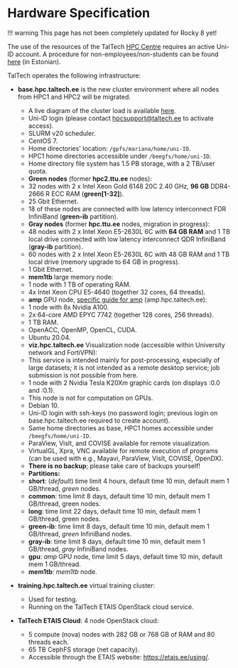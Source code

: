# Hardware Specification

!!! warning
  This page has not been completely updated for Rocky 8 yet!

The use of the resources of the TalTech [HPC Centre](https://taltech.ee/en/itcollege/hpc-centre) requires an active Uni-ID account. A procedure for non-employees/non-students can be found [here](https://taltech.atlassian.net/wiki/spaces/ITI/pages/38996020/Uni-ID+lepinguv+line+konto) (in Estonian).

TalTech operates the following infrastructure:

- **base.hpc.taltech.ee** is the new cluster environment where all nodes from HPC1 and HPC2 will be migrated.
  - A live diagram of the cluster load is available [here](https://base.hpc.taltech.ee/).
  - Uni-ID login (please contact [hpcsupport@taltech.ee](mailto:hpcsupport@taltech.ee) to activate access).
  - SLURM v20 scheduler.
  - CentOS 7.
  - Home directories' location: `/gpfs/mariana/home/uni-ID`.
  - HPC1 home directories accessible under `/beegfs/home/uni-ID`.
  - Home directory file system has 1.5 PB storage, with a 2 TB/user quota.
  - **Green nodes** (former **hpc2.ttu.ee** nodes):
  - 32 nodes with 2 x Intel Xeon Gold 6148 20C 2.40 GHz, **96 GB** DDR4-2666 R ECC RAM (**green[1-32]**).
  - 25 Gbit Ethernet.
  - 18 of these nodes are connected with low latency interconnect FDR InfiniBand (**green-ib** partition).
  - **Gray nodes** (former **hpc.ttu.ee** nodes, migration in progress):
  - 48 nodes with 2 x Intel Xeon E5-2630L 6C with **64 GB RAM** and 1 TB local drive connected with low latency interconnect QDR InfiniBand (**gray-ib** partition).
  - 60 nodes with 2 x Intel Xeon E5-2630L 6C with 48 GB RAM and 1 TB local drive (memory upgrade to 64 GB in progress).
  - 1 Gbit Ethernet.
  - **mem1tb** large memory node:
  - 1 node with 1 TB of operating RAM.
  - 4x Intel Xeon CPU E5-4640 (together 32 cores, 64 threads).
  - **amp** GPU node, [specific guide for amp](/access/cluster-gpu) (amp.hpc.taltech.ee):
  - 1 node with 8x Nvidia A100.
  - 2x 64-core AMD EPYC 7742 (together 128 cores, 256 threads).
  - 1 TB RAM.
  - OpenACC, OpenMP, OpenCL, CUDA.
  - Ubuntu 20.04.
  - **viz.hpc.taltech.ee** Visualization node (accessible within University network and FortiVPN):
  - This service is intended mainly for post-processing, especially of large datasets; it is not intended as a remote desktop service; job submission is not possible from here.
  - 1 node with 2 Nvidia Tesla K20Xm graphic cards (on displays :0.0 and :0.1).
  - This node is not for computation on GPUs.
  - Debian 10.
  - Uni-ID login with ssh-keys (no password login; previous login on base.hpc.taltech.ee required to create account).
  - Same home directories as base, HPC1 homes accessible under `/beegfs/home/uni-ID`.
  - ParaView, VisIt, and COVISE available for remote visualization.
  - VirtualGL, Xpra, VNC available for remote execution of programs (can be used with e.g., Mayavi, ParaView, VisIt, COVISE, OpenDX).
  - **There is no backup**; please take care of backups yourself!
  - **Partitions:**
  - **short**: (*default*) time limit 4 hours, default time 10 min, default mem 1 GB/thread, *green* nodes.
  - **common**: time limit 8 days, default time 10 min, default mem 1 GB/thread, green nodes.
  - **long**: time limit 22 days, default time 10 min, default mem 1 GB/thread, green nodes.
  - **green-ib**: time limit 8 days, default time 10 min, default mem 1 GB/thread, *green* InfiniBand nodes.
  - **gray-ib**: time limit 8 days, default time 10 min, default mem 1 GB/thread, *gray* InfiniBand nodes.
  - **gpu**: *amp* GPU node, time limit 5 days, default time 10 min, default mem 1 GB/thread.
  - **mem1tb**: *mem1tb* node.

- **training.hpc.taltech.ee** virtual training cluster:
  - Used for testing.
  - Running on the TalTech ETAIS OpenStack cloud service.

- **TalTech ETAIS Cloud**: 4 node OpenStack cloud:
  - 5 compute (nova) nodes with 282 GB or 768 GB of RAM and 80 threads each.
  - 65 TB CephFS storage (net capacity).
  - Accessible through the ETAIS website: <https://etais.ee/using/>.
